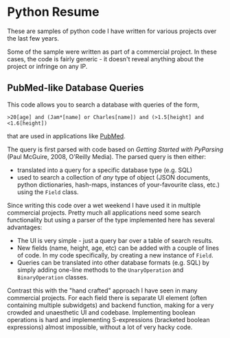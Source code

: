 # Python Resume
These are samples of python code I have written for various projects over the last few years.

Some of the sample were written as part of a commercial project. In these cases, the code
is fairly generic - it doesn't reveal anything about the project or infringe on any IP.

## PubMed-like Database Queries

This code allows you to search a database with queries of the form,
```  
>20[age] and (Jam*[name] or Charles[name]) and (>1.5[height] and <1.6[height])
```
that are used in applications like [PubMed](https://pubmed.ncbi.nlm.nih.gov).

The query is first parsed with code based on *Getting Started with PyParsing* (Paul McGuire, 2008, O'Reilly Media). The parsed query is then either:
- translated into a query for a specific database type (e.g. SQL)
- used to search a collection of *any* type of object (JSON documents, python dictionaries, hash-maps, instances of your-favourite class, etc.) using the `Field` class.

Since writing this code over a wet weekend I have used it in multiple commercial projects. Pretty much all applications need some search functionality but using a parser of the type implemented here has several advantages:

- The UI is very simple - just a query bar over a table of search results.
- New fields (name, height, age, etc) can be added with a couple of lines of code. In my code specifically, by creating a new instance of `Field`.
- Queries can be translated into other database formats (e.g. SQL) by simply adding one-line methods to the `UnaryOperation` and `BinaryOperation` classes.

Contrast this with the "hand crafted" approach I have seen in many commercial projects.
For each field there is separate UI element (often containing multiple subwidgets) and backend function, making for a very crowded and unaesthetic UI and codebase. Implementing boolean operations is hard and implementing S-expressions (bracketed boolean expressions) almost impossible, without a lot of very hacky code.





